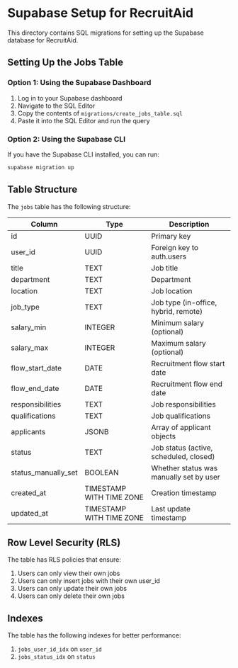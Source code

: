 # Supabase Setup for RecruitAid

This directory contains SQL migrations for setting up the Supabase database for RecruitAid.

## Setting Up the Jobs Table

### Option 1: Using the Supabase Dashboard

1. Log in to your Supabase dashboard
2. Navigate to the SQL Editor
3. Copy the contents of `migrations/create_jobs_table.sql`
4. Paste it into the SQL Editor and run the query

### Option 2: Using the Supabase CLI

If you have the Supabase CLI installed, you can run:

```bash
supabase migration up
```

## Table Structure

The `jobs` table has the following structure:

| Column           | Type                    | Description                                |
|------------------|-------------------------|--------------------------------------------|
| id               | UUID                    | Primary key                                |
| user_id          | UUID                    | Foreign key to auth.users                  |
| title            | TEXT                    | Job title                                  |
| department       | TEXT                    | Department                                 |
| location         | TEXT                    | Job location                               |
| job_type         | TEXT                    | Job type (in-office, hybrid, remote)       |
| salary_min       | INTEGER                 | Minimum salary (optional)                  |
| salary_max       | INTEGER                 | Maximum salary (optional)                  |
| flow_start_date  | DATE                    | Recruitment flow start date                |
| flow_end_date    | DATE                    | Recruitment flow end date                  |
| responsibilities | TEXT                    | Job responsibilities                       |
| qualifications     | TEXT                    | Job qualifications                           |
| applicants       | JSONB                   | Array of applicant objects                 |
| status           | TEXT                    | Job status (active, scheduled, closed)     |
| status_manually_set | BOOLEAN              | Whether status was manually set by user    |
| created_at       | TIMESTAMP WITH TIME ZONE| Creation timestamp                         |
| updated_at       | TIMESTAMP WITH TIME ZONE| Last update timestamp                      |

## Row Level Security (RLS)

The table has RLS policies that ensure:

1. Users can only view their own jobs
2. Users can only insert jobs with their own user_id
3. Users can only update their own jobs
4. Users can only delete their own jobs

## Indexes

The table has the following indexes for better performance:

1. `jobs_user_id_idx` on `user_id`
2. `jobs_status_idx` on `status` 